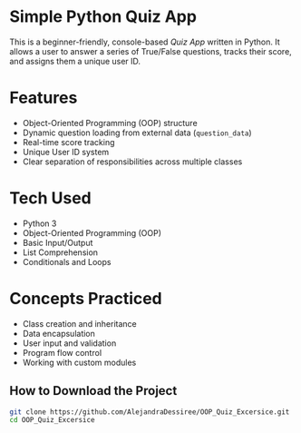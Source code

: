 # Simple Python Quiz App

This is a beginner-friendly, console-based *Quiz App* written in Python. It allows a user to answer a series of True/False questions, tracks their score, and assigns them a unique user ID.

# Features

- Object-Oriented Programming (OOP) structure
- Dynamic question loading from external data (`question_data`)
- Real-time score tracking
- Unique User ID system
- Clear separation of responsibilities across multiple classes

# Tech Used

- Python 3
- Object-Oriented Programming (OOP)
- Basic Input/Output
- List Comprehension
- Conditionals and Loops

# Concepts Practiced

- Class creation and inheritance
- Data encapsulation
- User input and validation
- Program flow control
- Working with custom modules

## How to Download the Project
```bash
git clone https://github.com/AlejandraDessiree/OOP_Quiz_Excersice.git
cd OOP_Quiz_Excersice